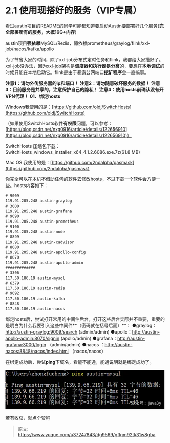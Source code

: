 # 2.1 使用现搭好的服务（VIP专属）

看过austin项目的README的同学可能都知道要启动Austin要部署好几个服务(**完全部署所有的服务，大概16G+内存**)

austin项目**强依赖**MySQL/Redis，弱依赖prometheus/graylog/flink/xxl-job/nacos/kafka/apollo

为了节省大家的时间，除了xxl-job分布式定时任务和flink，我都给大家搭好了。xxl-job没办法，因为xxl-job架构是**调度器和执行器是分离**的，要想在**本地调试**的时候只能在本地启动它。flink是由于暴露公网端口**挖矿程序**会一直搞事。

**注意1：请勿外传服务器的ip和端口！**
**注意2：请勿随意破坏服务的数据！**
**注意3：目前服务是共享的，注意保护自己的隐私！**
**注意4：使用hosts前确认没有开VPN代理！**
**01、绑定hosts**

Windows我使用的是：[https://github.com/oldj/SwitchHosts](https://github.com/oldj/SwitchHosts)

（如果使用SwitchHosts软件**有权限**问题，可以参考：[https://blog.csdn.net/nxg0916/article/details/122656910](https://blog.csdn.net/nxg0916/article/details/122656910)）

SwitchHosts 压缩包下载：
SwitchHosts_windows_installer_x64_4.1.2.6086.exe.7z(61.8 MB)

Mac OS 我使用的是：[https://github.com/2ndalpha/gasmask](https://github.com/2ndalpha/gasmask)

你完全可以在本机不借助任何的软件去修改hosts，不过下载一个软件会方便一些。hosts内容如下：

```
# 9009
119.91.205.248 austin-graylog
# 3000
119.91.205.248 austin-grafana
# 9090
119.91.205.248 austin-prometheus
# 9100
119.91.205.248 austin-node
# 8899
119.91.205.248 austin-cadvisor
# 8080
119.91.205.248 austin-apollo-config
# 8070
119.91.205.248 austin-apollo-admin
#############
# 3306
117.50.186.19 austin-mysql
# 6379
117.50.186.19 austin-redis
# 9092
117.50.186.19 austin-kafka
# 8848
117.50.186.19 austin-nacos
```
绑定hosts后，尝试打开常用的中间件后台，打开这些后台实际并不重要，重要的是明白为什么我要引入这些中间件**（密码就在括号后面）**：
●graylog：[http://austin-graylog:9009/search](http://austin-graylog:9009/search) (admin/admin)
●apollo：[http://austin-apollo-admin:8070/signin](http://austin-apollo-admin:8070/signin) (apollo/admin)
●grafana：[http://austin-grafana:3000/login](http://austin-grafana:3000/login) （admin/admin) 
●nacos ：[http://austin-nacos:8848/nacos/index.html](http://austin-nacos:8848/nacos/index.html) （nacos/nacos）

在绑定成功后，尝试**ping**下域名，看能不能通，能通说明就是绑定成功了。

![1689240180413-2d07b8c4-68ec-4b5c-a793-e170496cc648.png](./img/cbDdsh9iE46UgRWT/1689240180413-2d07b8c4-68ec-4b5c-a793-e170496cc648-950210.webp)

若有收获，就点个赞吧

 


> 原文: <https://www.yuque.com/u37247843/dg9569/gflqm92tk31w8gba>